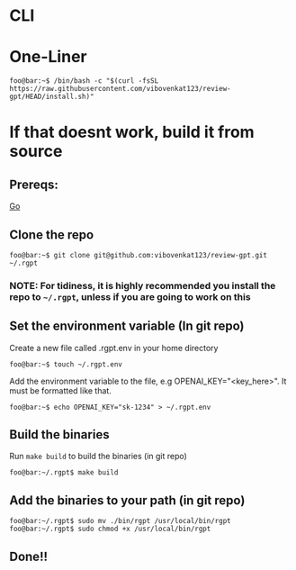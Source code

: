 # CLI

# One-Liner

```console
foo@bar:~$ /bin/bash -c "$(curl -fsSL https://raw.githubusercontent.com/vibovenkat123/review-gpt/HEAD/install.sh)"
```

# If that doesnt work, build it from source
## Prereqs:

[Go](https://go.dev)

## Clone the repo
```console
foo@bar:~$ git clone git@github.com:vibovenkat123/review-gpt.git ~/.rgpt
```
### NOTE: For tidiness, it is highly recommended you install the repo to `~/.rgpt`, unless if you are going to work on this

## Set the environment variable (In git repo)

Create a new file called .rgpt.env in your home directory

```console
foo@bar:~$ touch ~/.rgpt.env
```

Add the environment variable to the file, e.g OPENAI_KEY="<key_here>". It must be formatted like that.

```console
foo@bar:~$ echo OPENAI_KEY="sk-1234" > ~/.rgpt.env
```

## Build the binaries

Run `make build` to build the binaries (in git repo)

```console
foo@bar:~/.rgpt$ make build
```

## Add the binaries to your path (in git repo)

```console
foo@bar:~/.rgpt$ sudo mv ./bin/rgpt /usr/local/bin/rgpt
foo@bar:~/.rgpt$ sudo chmod +x /usr/local/bin/rgpt
```

## Done!!
